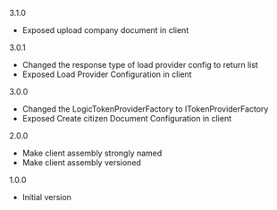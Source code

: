 3.1.0
* Exposed upload company document in client

3.0.1
* Changed the response type of load provider config to return list
* Exposed Load Provider Configuration in client

3.0.0
* Changed the LogicTokenProviderFactory to ITokenProviderFactory
* Exposed Create citizen Document Configuration in client 

2.0.0
* Make client assembly strongly named
* Make client assembly versioned

1.0.0
* Initial version
